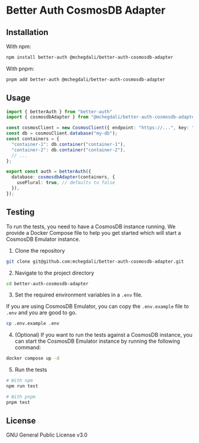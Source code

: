 # Better Auth CosmosDB Adapter

## Installation

With npm:

```bash
npm install better-auth @mchegdali/better-auth-cosmosdb-adapter
```

With pnpm:

```bash
pnpm add better-auth @mchegdali/better-auth-cosmosdb-adapter
```

## Usage

```ts
import { betterAuth } from "better-auth"
import { cosmosdbAdapter } from "@mchegdali/better-auth-cosmosdb-adapter";

const cosmosClient = new CosmosClient({ endpoint: "https://...", key: "..." });
const db = cosmosClient.database("my-db");
const containers = {
  "container-1": db.container("container-1"),
  "container-2": db.container("container-2"),
  // ...
};

export const auth = betterAuth({
  database: cosmosdbAdapter(containers, {
    usePlural: true, // defaults to false
  }),
});
```

## Testing

To run the tests, you need to have a CosmosDB instance running. We provide a Docker Compose file to help you get started which will start a CosmosDB Emulator instance.

1. Clone the repository

```bash
git clone git@github.com:mchegdali/better-auth-cosmosdb-adapter.git
```

2. Navigate to the project directory

```bash
cd better-auth-cosmosdb-adapter
```

3. Set the required environment variables in a `.env` file.

If you are using CosmosDB Emulator, you can copy the `.env.example` file to `.env` and you are good to go.

```bash
cp .env.example .env
```

4. (Optional) If you want to run the tests against a CosmosDB instance, you can start the CosmosDB Emulator instance by running the following command:

```bash
docker compose up -d
```

5. Run the tests

```bash
# With npm
npm run test

# With pnpm
pnpm test
```

## License

GNU General Public License v3.0